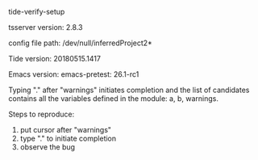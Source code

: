 tide-verify-setup

tsserver version: 2.8.3

config file path: /dev/null/inferredProject2*


Tide version:
20180515.1417

Emacs version:
emacs-pretest: 26.1-rc1

Typing "." after "warnings" initiates completion and the list of candidates contains all the variables defined in the module: a, b, warnings.

Steps to reproduce:
1. put cursor after "warnings"
2. type "." to initiate completion
3. observe the bug
